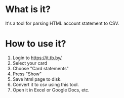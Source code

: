 # What is it?

It's a tool for parsing HTML account statement to CSV.

# How to use it?

1. Login to https://it.tb.by/
2. Select your card
3. Choose "Card statements"
4. Press "Show"
5. Save html page to disk.
6. Convert it to csv using this tool.
7. Open it in Excel or Google Docs, etc.

